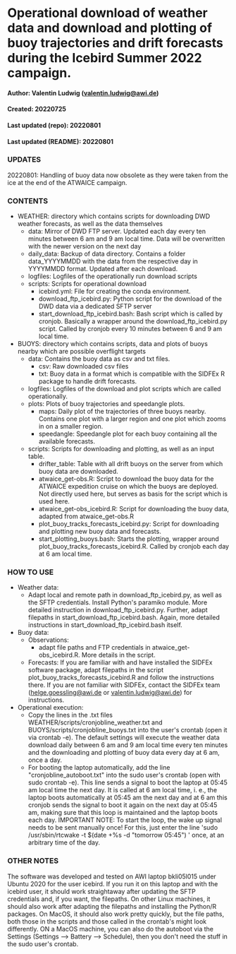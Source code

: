 # Operational download of weather data and download and plotting of buoy trajectories and drift forecasts during the Icebird Summer 2022 campaign.
#### Author: Valentin Ludwig (valentin.ludwig@awi.de)
#### Created: 20220725
#### Last updated (repo): 20220801
#### Last updated (README): 20220801


### UPDATES
20220801: Handling of buoy data now obsolete as they were taken from the ice at the end of the ATWAICE campaign.
### CONTENTS
- WEATHER: directory which contains scripts for downloading DWD weather forecasts, as well as the data themselves
	- data: Mirror of DWD FTP server. Updated each day every ten minutes between 6 am and 9 am local time. Data will be overwritten with the newer version on the next day
	- daily_data: Backup of data directory. Contains a folder data_YYYYMMDD with the data from the respective day in YYYYMMDD format. Updated after each download.
	- logfiles: Logfiles of the operationally run download scripts
	- scripts: Scripts for operational download
		- icebird.yml: File for creating the conda environment.
		- download_ftp_icebird.py: Python script for the download of the DWD data via a dedicated SFTP server
		- start_download_ftp_icebird.bash: Bash script which is called by cronjob. Basically a wrapper around the download_ftp_icebird.py script. Called by cronjob every 10 minutes between 6 and 9 am local time.
- BUOYS: directory which contains scripts, data and plots of buoys nearby which are possible overflight targets
	- data: Contains the buoy data as csv and txt files.
		- csv: Raw downloaded csv files
		- txt: Buoy data in a format which is compatible with the SIDFEx R package to handle drift forecasts.
	- logfiles: Logfiles of the download and plot scripts which are called operationally.
	- plots: Plots of buoy trajectories and speedangle plots.
		- maps: Daily plot of the trajectories of three buoys nearby. Contains one plot with a larger region and one plot which zooms in on a smaller region.
		- speedangle: Speedangle plot for each buoy containing all the available forecasts.
	- scripts: Scripts for downloading and plotting, as well as an input table.
		- drifter_table: Table with all drift buoys on the server from which buoy data are downloaded.  
		- atwaice_get-obs.R: Script to download the buoy data for the ATWAICE expedition cruise on which the buoys are deployed. Not directly used here, but serves as basis for the script which is used here.
		- atwaice_get-obs_icebird.R: Script for downloading the buoy data, adapted from atwaice_get-obs.R
		- plot_buoy_tracks_forecasts_icebird.py: Script for downloading and plotting new buoy data and forecasts.
		- start_plotting_buoys.bash: Starts the plotting, wrapper around plot_buoy_tracks_forecasts_icebird.R. Called by cronjob each day at 6 am local time.

### HOW TO USE
- Weather data: 
	- Adapt local and remote path in download_ftp_icebird.py, as well as the SFTP credentials. Install Python's paramiko module. More detailed instruction in download_ftp_icebird.py. Further, adapt filepaths in start_download_ftp_icebird.bash. Again, more detailed instructions in start_download_ftp_icebird.bash itself.
- Buoy data:
	- Observations:
		- adapt file paths and FTP credentials in atwaice_get-obs_icebird.R. More details in the script.
	- Forecasts: If you are familiar with and have installed the SIDFEx software package, adapt filepaths in the script plot_buoy_tracks_forecasts_icebird.R and follow the instructions there. If you are not familiar with SIDFEx, contact the SIDFEx team (helge.goessling@awi.de or valentin.ludwig@awi.de) for instructions.
- Operational execution:
	- Copy the lines in the .txt files WEATHER/scripts/cronjobline_weather.txt and BUOYS/scripts/cronjobline_buoys.txt into the user's crontab (open it via crontab -e). The default settings will execute the weather data download daily between 6 am and 9 am local time every ten minutes and the downloading and plotting of buoy data every day at 6 am, once a day.
	- For booting the laptop automatically, add the line "cronjobline_autoboot.txt" into the sudo user's crontab (open with sudo crontab -e). This line sends a signal to boot the laptop at 05:45 am local time the next day. It is called at 6 am local time, i. e., the laptop boots automatically at 05:45 am the next day and at 6 am this cronjob sends the signal to boot it again on the next day at 05:45 am, making sure that this loop is maintained and the laptop boots each day. IMPORTANT NOTE: To start the loop, the wake up signal needs to be sent manually once! For this, just enter the line 'sudo /usr/sbin/rtcwake -t $(date +\%s -d "tomorrow 05:45") ' once, at an arbitrary time of the day.

### OTHER NOTES
The software was developed and tested on AWI laptop bkli05l015 under Ubuntu 2020 for the user icebird. If you run it on this laptop and with the icebird user, it should work straightaway after updating the SFTP credentials and, if you want, the filepaths. On other Linux machines, it should also work after adapting the filepaths and installing the Python/R packages. On MacOS, it should also work pretty quickly, but the file paths, both those in the scripts and those called in the crontab's might look differently. ON a MacOS machine, you can also do the autoboot via the Settings (Settings --> Battery --> Schedule), then you don't need the stuff in the sudo user's crontab.
